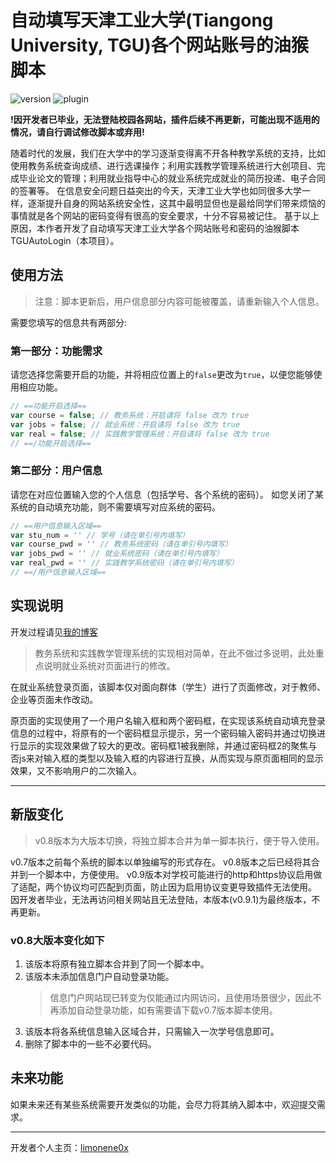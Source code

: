 # 自动填写天津工业大学(Tiangong University, TGU)各个网站账号的油猴脚本

![version](https://img.shields.io/badge/version-v0.9.1-blue) ![plugin](https://img.shields.io/badge/Plugin-tampermonkey-green)

**!因开发者已毕业，无法登陆校园各网站，插件后续不再更新，可能出现不适用的情况，请自行调试修改脚本或弃用!**

随着时代的发展，我们在大学中的学习逐渐变得离不开各种教学系统的支持，比如使用教务系统查询成绩、进行选课操作；利用实践教学管理系统进行大创项目、完成毕业论文的管理；利用就业指导中心的就业系统完成就业的简历投递、电子合同的签署等。
在信息安全问题日益突出的今天，天津工业大学也如同很多大学一样，逐渐提升自身的网站系统安全性，这其中最明显但也是最给同学们带来烦恼的事情就是各个网站的密码变得有很高的安全要求，十分不容易被记住。
基于以上原因，本作者开发了自动填写天津工业大学各个网站账号和密码的油猴脚本TGUAutoLogin（本项目）。

## 使用方法

> 注意：脚本更新后，用户信息部分内容可能被覆盖，请重新输入个人信息。

需要您填写的信息共有两部分:

### 第一部分：功能需求

请您选择您需要开启的功能，并将相应位置上的`false`更改为`true`，以便您能够使用相应功能。

```js
// ==功能开启选择==
var course = false; // 教务系统：开启请将 false 改为 true
var jobs = false; // 就业系统：开启请将 false 改为 true
var real = false; // 实践教学管理系统：开启请将 false 改为 true
// ==/功能开启选择==
```

### 第二部分：用户信息

请您在对应位置输入您的个人信息（包括学号、各个系统的密码）。
如您关闭了某系统的自动填充功能，则不需要填写对应系统的密码。

```js
// ==用户信息输入区域==
var stu_num = '' // 学号（请在单引号内填写）
var course_pwd = '' // 教务系统密码（请在单引号内填写）
var jobs_pwd = '' // 就业系统密码（请在单引号内填写）
var real_pwd = '' // 实践教学系统密码（请在单引号内填写）
// ==/用户信息输入区域==
```

## 实现说明

开发过程请见[我的博客](https://www.cnblogs.com/limonene0x/p/14703222.html)

> 教务系统和实践教学管理系统的实现相对简单，在此不做过多说明，此处重点说明就业系统对页面进行的修改。

在就业系统登录页面，该脚本仅对面向群体（学生）进行了页面修改，对于教师、企业等页面未作改动。

原页面的实现使用了一个用户名输入框和两个密码框，在实现该系统自动填充登录信息的过程中，将原有的一个密码框显示提示，另一个密码输入密码并通过切换进行显示的实现效果做了较大的更改。密码框1被我删除，并通过密码框2的聚焦与否js来对输入框的类型以及输入框的内容进行互换，从而实现与原页面相同的显示效果，又不影响用户的二次输入。

---

## 新版变化

> v0.8版本为大版本切换，将独立脚本合并为单一脚本执行，便于导入使用。

v0.7版本之前每个系统的脚本以单独编写的形式存在。
v0.8版本之后已经将其合并到一个脚本中，方便使用。
v0.9版本对学校可能进行的http和https协议启用做了适配，两个协议均可匹配到页面，防止因为启用协议变更导致插件无法使用。
因开发者毕业，无法再访问相关网站且无法登陆，本版本(v0.9.1)为最终版本，不再更新。

### v0.8大版本变化如下

1. 该版本将原有独立脚本合并到了同一个脚本中。
2. 该版本未添加信息门户自动登录功能。
   > 信息门户网站现已转变为仅能通过内网访问，且使用场景很少，因此不再添加自动登录功能，如有需要请下载v0.7版本脚本使用。
3. 该版本将各系统信息输入区域合并，只需输入一次学号信息即可。
4. 删除了脚本中的一些不必要代码。

## 未来功能

如果未来还有某些系统需要开发类似的功能，会尽力将其纳入脚本中，欢迎提交需求。

---

开发者个人主页：[limonene0x](https://www.limonene0x.cn/)
